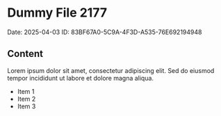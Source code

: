# Dummy File 2177

Date: 2025-04-03
ID: 83BF67A0-5C9A-4F3D-A535-76E692194948

## Content

Lorem ipsum dolor sit amet, consectetur adipiscing elit.
Sed do eiusmod tempor incididunt ut labore et dolore magna aliqua.

* Item 1
* Item 2
* Item 3

